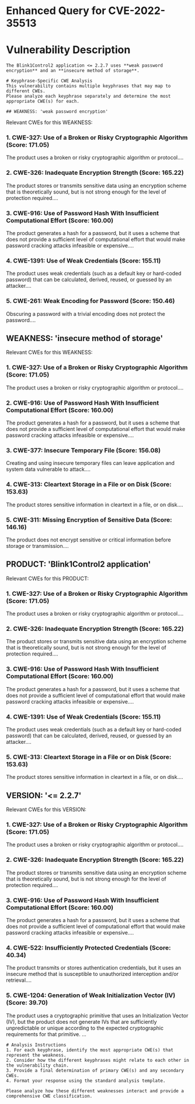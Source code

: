 # Enhanced Query for CVE-2022-35513

# Vulnerability Description

    The Blink1Control2 application <= 2.2.7 uses **weak password encryption** and an **insecure method of storage**.

    # Keyphrase-Specific CWE Analysis
    This vulnerability contains multiple keyphrases that may map to different CWEs. 
    Please analyze each keyphrase separately and determine the most appropriate CWE(s) for each.

    ## WEAKNESS: 'weak password encryption'

Relevant CWEs for this WEAKNESS:

### 1. CWE-327: Use of a Broken or Risky Cryptographic Algorithm (Score: 171.05)

The product uses a broken or risky cryptographic algorithm or protocol....

### 2. CWE-326: Inadequate Encryption Strength (Score: 165.22)

The product stores or transmits sensitive data using an encryption scheme that is theoretically sound, but is not strong enough for the level of protection required....

### 3. CWE-916: Use of Password Hash With Insufficient Computational Effort (Score: 160.00)

The product generates a hash for a password, but it uses a scheme that does not provide a sufficient level of computational effort that would make password cracking attacks infeasible or expensive....

### 4. CWE-1391: Use of Weak Credentials (Score: 155.11)

The product uses weak credentials (such as a default key or hard-coded password) that can be calculated, derived, reused, or guessed by an attacker....

### 5. CWE-261: Weak Encoding for Password (Score: 150.46)

Obscuring a password with a trivial encoding does not protect the password....

## WEAKNESS: 'insecure method of storage'

Relevant CWEs for this WEAKNESS:

### 1. CWE-327: Use of a Broken or Risky Cryptographic Algorithm (Score: 171.05)

The product uses a broken or risky cryptographic algorithm or protocol....

### 2. CWE-916: Use of Password Hash With Insufficient Computational Effort (Score: 160.00)

The product generates a hash for a password, but it uses a scheme that does not provide a sufficient level of computational effort that would make password cracking attacks infeasible or expensive....

### 3. CWE-377: Insecure Temporary File (Score: 156.08)

Creating and using insecure temporary files can leave application and system data vulnerable to attack....

### 4. CWE-313: Cleartext Storage in a File or on Disk (Score: 153.63)

The product stores sensitive information in cleartext in a file, or on disk....

### 5. CWE-311: Missing Encryption of Sensitive Data (Score: 146.16)

The product does not encrypt sensitive or critical information before storage or transmission....

## PRODUCT: 'Blink1Control2 application'

Relevant CWEs for this PRODUCT:

### 1. CWE-327: Use of a Broken or Risky Cryptographic Algorithm (Score: 171.05)

The product uses a broken or risky cryptographic algorithm or protocol....

### 2. CWE-326: Inadequate Encryption Strength (Score: 165.22)

The product stores or transmits sensitive data using an encryption scheme that is theoretically sound, but is not strong enough for the level of protection required....

### 3. CWE-916: Use of Password Hash With Insufficient Computational Effort (Score: 160.00)

The product generates a hash for a password, but it uses a scheme that does not provide a sufficient level of computational effort that would make password cracking attacks infeasible or expensive....

### 4. CWE-1391: Use of Weak Credentials (Score: 155.11)

The product uses weak credentials (such as a default key or hard-coded password) that can be calculated, derived, reused, or guessed by an attacker....

### 5. CWE-313: Cleartext Storage in a File or on Disk (Score: 153.63)

The product stores sensitive information in cleartext in a file, or on disk....

## VERSION: '<= 2.2.7'

Relevant CWEs for this VERSION:

### 1. CWE-327: Use of a Broken or Risky Cryptographic Algorithm (Score: 171.05)

The product uses a broken or risky cryptographic algorithm or protocol....

### 2. CWE-326: Inadequate Encryption Strength (Score: 165.22)

The product stores or transmits sensitive data using an encryption scheme that is theoretically sound, but is not strong enough for the level of protection required....

### 3. CWE-916: Use of Password Hash With Insufficient Computational Effort (Score: 160.00)

The product generates a hash for a password, but it uses a scheme that does not provide a sufficient level of computational effort that would make password cracking attacks infeasible or expensive....

### 4. CWE-522: Insufficiently Protected Credentials (Score: 40.34)

The product transmits or stores authentication credentials, but it uses an insecure method that is susceptible to unauthorized interception and/or retrieval....

### 5. CWE-1204: Generation of Weak Initialization Vector (IV) (Score: 39.70)

The product uses a cryptographic primitive that uses an Initialization
			Vector (IV), but the product does not generate IVs that are
			sufficiently unpredictable or unique according to the expected
			cryptographic requirements for that primitive.
			...


    # Analysis Instructions
    1. For each keyphrase, identify the most appropriate CWE(s) that represent the weakness.
    2. Consider how the different keyphrases might relate to each other in the vulnerability chain.
    3. Provide a final determination of primary CWE(s) and any secondary CWEs.
    4. Format your response using the standard analysis template.

    Please analyze how these different weaknesses interact and provide a comprehensive CWE classification.
    